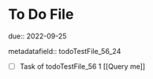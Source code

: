 # To Do File

due:: 2022-09-25

metadatafield:: todoTestFile_56_24

- [ ] Task of todoTestFile_56 1 [[Query me]]
